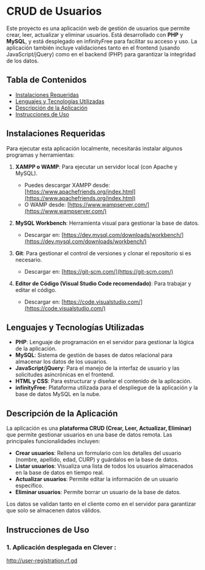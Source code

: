 ﻿# CRUD de Usuarios

Este proyecto es una aplicación web de gestión de usuarios que permite crear, leer, actualizar y eliminar usuarios. Está desarrollado con **PHP** y **MySQL**, y está desplegado en infinityFree para facilitar su acceso y uso. La aplicación también incluye validaciones tanto en el frontend (usando JavaScript/jQuery) como en el backend (PHP) para garantizar la integridad de los datos.

## Tabla de Contenidos
- [Instalaciones Requeridas](#instalaciones-requeridas)
- [Lenguajes y Tecnologías Utilizadas](#lenguajes-y-tecnologías-utilizadas)
- [Descripción de la Aplicación](#descripción-de-la-aplicación)
- [Instrucciones de Uso](#instrucciones-de-uso)

## Instalaciones Requeridas

Para ejecutar esta aplicación localmente, necesitarás instalar algunos programas y herramientas:

1. **XAMPP o WAMP**: Para ejecutar un servidor local (con Apache y MySQL).
   - Puedes descargar XAMPP desde: [https://www.apachefriends.org/index.html](https://www.apachefriends.org/index.html)
   - O WAMP desde: [https://www.wampserver.com/](https://www.wampserver.com/)

2. **MySQL Workbench**: Herramienta visual para gestionar la base de datos.
   - Descargar en: [https://dev.mysql.com/downloads/workbench/](https://dev.mysql.com/downloads/workbench/)

3. **Git**: Para gestionar el control de versiones y clonar el repositorio si es necesario.
   - Descargar en: [https://git-scm.com/](https://git-scm.com/)

4. **Editor de Código (Visual Studio Code recomendado)**: Para trabajar y editar el código.
   - Descargar en: [https://code.visualstudio.com/](https://code.visualstudio.com/)

## Lenguajes y Tecnologías Utilizadas

- **PHP**: Lenguaje de programación en el servidor para gestionar la lógica de la aplicación.
- **MySQL**: Sistema de gestión de bases de datos relacional para almacenar los datos de los usuarios.
- **JavaScript/jQuery**: Para el manejo de la interfaz de usuario y las solicitudes asincrónicas en el frontend.
- **HTML y CSS**: Para estructurar y diseñar el contenido de la aplicación.
- **infinityFree**: Plataforma utilizada para el despliegue de la aplicación y la base de datos MySQL en la nube.

## Descripción de la Aplicación

La aplicación es una **plataforma CRUD (Crear, Leer, Actualizar, Eliminar)** que permite gestionar usuarios en una base de datos remota. Las principales funcionalidades incluyen:

- **Crear usuarios**: Rellena un formulario con los detalles del usuario (nombre, apellido, edad, CURP) y guárdalos en la base de datos.
- **Listar usuarios**: Visualiza una lista de todos los usuarios almacenados en la base de datos en tiempo real.
- **Actualizar usuarios**: Permite editar la información de un usuario específico.
- **Eliminar usuarios**: Permite borrar un usuario de la base de datos.

Los datos se validan tanto en el cliente como en el servidor para garantizar que solo se almacenen datos válidos.

## Instrucciones de Uso

### 1.   Aplicación desplegada en Clever :

http://user-registration.rf.gd
